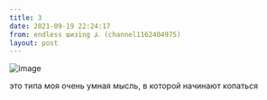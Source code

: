 ```yaml
---
title: 3
date: 2021-09-19 22:24:17
from: endless шизing ⍼ (channel1162404975)
layout: post
---
```


![image](photos/photo_1@19-09-2021_22-24-17.jpg)

это типа моя очень умная мысль, в которой начинают копаться
